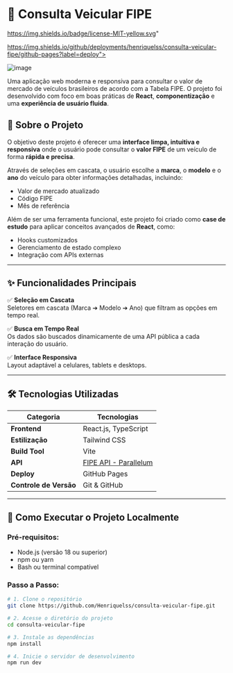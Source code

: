 # 🚗 Consulta Veicular FIPE

https://img.shields.io/badge/license-MIT-yellow.svg"

https://img.shields.io/github/deployments/henriquelss/consulta-veicular-fipe/github-pages?label=deploy">

![image](https://github.com/user-attachments/assets/5ba202c5-db3f-41a5-a5a8-350ba87496fd)

Uma aplicação web moderna e responsiva para consultar o valor de mercado de veículos brasileiros de acordo com a Tabela FIPE. O projeto foi desenvolvido com foco em boas práticas de **React**, **componentização** e uma **experiência de usuário fluida**.


## 📜 Sobre o Projeto

O objetivo deste projeto é oferecer uma **interface limpa, intuitiva e responsiva** onde o usuário pode consultar o **valor FIPE** de um veículo de forma **rápida e precisa**. 

Através de seleções em cascata, o usuário escolhe a **marca**, o **modelo** e o **ano** do veículo para obter informações detalhadas, incluindo:

- Valor de mercado atualizado
- Código FIPE
- Mês de referência

Além de ser uma ferramenta funcional, este projeto foi criado como **case de estudo** para aplicar conceitos avançados de **React**, como:

- Hooks customizados
- Gerenciamento de estado complexo
- Integração com APIs externas

---

## ✨ Funcionalidades Principais

✅ **Seleção em Cascata**  
Seletores em cascata (Marca ➔ Modelo ➔ Ano) que filtram as opções em tempo real.

✅ **Busca em Tempo Real**  
Os dados são buscados dinamicamente de uma API pública a cada interação do usuário.

✅ **Interface Responsiva**  
Layout adaptável a celulares, tablets e desktops.

---

## 🛠️ Tecnologias Utilizadas

| Categoria             | Tecnologias                          |
|-----------------------|---------------------------------------|
| **Frontend**          | React.js, TypeScript                  |
| **Estilização**       | Tailwind CSS                          |
| **Build Tool**        | Vite                                   |
| **API**               | [FIPE API - Parallelum](https://deividfortuna.github.io/fipe/) |
| **Deploy**            | GitHub Pages                          |
| **Controle de Versão**| Git & GitHub                           |

---

## 🚀 Como Executar o Projeto Localmente

### Pré-requisitos:
- Node.js (versão 18 ou superior)
- npm ou yarn
- Bash ou terminal compatível

### Passo a Passo:

```bash
# 1. Clone o repositório
git clone https://github.com/Henriquelss/consulta-veicular-fipe.git

# 2. Acesse o diretório do projeto
cd consulta-veicular-fipe

# 3. Instale as dependências
npm install

# 4. Inicie o servidor de desenvolvimento
npm run dev
